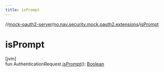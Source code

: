```yaml
---
title: isPrompt
---
```

//[mock-oauth2-server](../../index.html)/[no.nav.security.mock.oauth2.extensions](index.html)/[isPrompt](is-prompt.html)



# isPrompt



[jvm]\
fun AuthenticationRequest.[isPrompt](is-prompt.html)(): [Boolean](https://kotlinlang.org/api/latest/jvm/stdlib/kotlin/-boolean/index.html)




